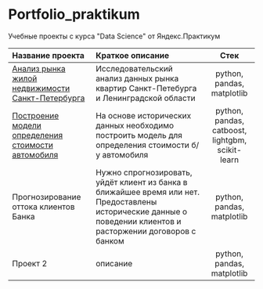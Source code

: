 # Portfolio_praktikum
Учебные проекты с курса "Data Science" от Яндекс.Практикум

| Название проекта | Краткое описание | Стек |
| :-------------------- | :--------------------- |:---------------------------:|
| [Анализ рынка жилой недвижимости Санкт-Петербурга](https://github.com/kate773/Portfolio_praktikum/tree/main/Project%201) | Исследовательский анализ данных рынка квартир Санкт-Петебурга и Ленинградской области | python, pandas, matplotlib |
| [Построение модели определения стоимости автомобиля](https://github.com/kate773/Portfolio_praktikum/tree/main/Project%202) | На основе исторических данных необходимо построить модель для определения стоимости б/у автомобиля | python, pandas, catboost, lightgbm, scikit-learn |
| Прогнозирование оттока клиентов Банка | Нужно спрогнозировать, уйдёт клиент из банка в ближайшее время или нет. Предоставлены исторические данные о поведении клиентов и расторжении договоров с банком | python, pandas, matplotlib |
| Проект 2 | описание | python, pandas, matplotlib |
